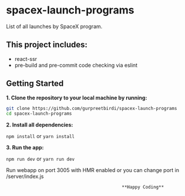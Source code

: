 # spacex-launch-programs

List of all launches by SpaceX program.

## This project includes:

- react-ssr
- pre-build and pre-commit code checking via eslint

## Getting Started

**1. Clone the repository to your local machine by running:**

```bash
git clone https://github.com/gurpreetbirdi/spacex-launch-programs
cd spacex-launch-programs
```

**2. Install all dependencies:**

`npm install` or `yarn install`

**3. Run the app:**

`npm run dev` or `yarn run dev`

Run webapp on port 3005 with HMR enabled or you can change port in /server/index.js

                                                **Happy Coding**
